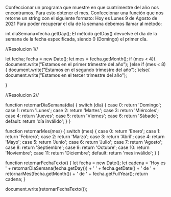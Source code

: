 Confeccionar un programa que muestre en que cuatrimestre del año nos encontramos. Para esto obtener el mes.
Confeccionar una función que nos retorne un string con el siguiente formato:
Hoy es Lunes 9 de Agosto de 2021
Para poder recuperar el día de la semana debemos llamar al método:

int diaSemana=fecha.getDay();
El método getDay() devuelve el día de la semana de la fecha especificada, siendo 0 (Domingo) el primer día.


//Resolucion 1//

let fecha;
fecha = new Date();
let mes = fecha.getMonth();
if (mes < 4){
    document.write("Estamos en el primer trimestre del año");
}else if (mes < 8){
    document.write("Estamos en el segundo trimestre del año");
}else{
    document.write("Estamos en el tercer trimestre del año");

}

//Resolucion 2//

function retornarDiaSemana(dia) {
    switch (dia) {
        case 0:
            return 'Domingo';
        case 1:
            return 'Lunes';
        case 2:
            return 'Martes';
        case 3:
            return 'Miércoles';
        case 4:
            return 'Jueves';
        case 5:
            return 'Viernes';
        case 6:
            return 'Sábado';
        default:
            return 'día inválido';
    }
}

function retornarMes(mes) {
    switch (mes) {
        case 0:
            return 'Enero';
        case 1:
            return 'Febrero';
        case 2:
            return 'Marzo';
        case 3:
            return 'Abril';
        case 4:
            return 'Mayo';
        case 5:
            return 'Junio';
        case 6:
            return 'Julio';
        case 7:
            return 'Agosto';
        case 8:
            return 'Septiembre';
        case 9:
            return 'Octubre';
        case 10:
            return 'Noviembre';
        case 11:
            return 'Diciembre';
        default:
            return 'mes inválido';
    }
}


function retornarFechaTexto() {
    let fecha = new Date();
    let cadena = 'Hoy es ' + retornarDiaSemana(fecha.getDay()) + ' ' + fecha.getDate() + ' de ' +
        retornarMes(fecha.getMonth()) + ' de ' + fecha.getFullYear();
    return cadena;
}

document.write(retornarFechaTexto());

